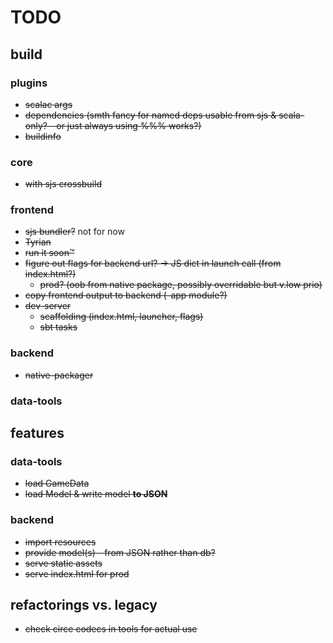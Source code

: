 # TODO

## build

### plugins
- ~~scalac args~~
- ~~dependencies (smth fancy for named deps usable from sjs & scala-only? - or just always using %%% works?)~~
- ~~buildinfo~~

### core
- ~~with sjs crossbuild~~

### frontend
- ~~sjs bundler?~~ not for now
- ~~Tyrian~~
- ~~run it soon™~~
- ~~figure out flags for backend url? -> JS dict in launch call (from index.html?)~~
  - ~~prod? (oob from native package, possibly overridable but v.low prio)~~
- ~~copy frontend output to backend (-app module?)~~
- ~~dev-server~~
  - ~~scaffolding (index.html, launcher, flags)~~
  - ~~sbt tasks~~

### backend
- ~~native-packager~~

### data-tools

## features

### data-tools
- ~~load GameData~~
- ~~load Model & write model **to JSON**~~

### backend
- ~~import resources~~
- ~~provide model(s) - from JSON rather than db?~~
- ~~serve static assets~~
- ~~serve index.html for prod~~

## refactorings vs. legacy
- ~~check circe codecs in tools for actual use~~
